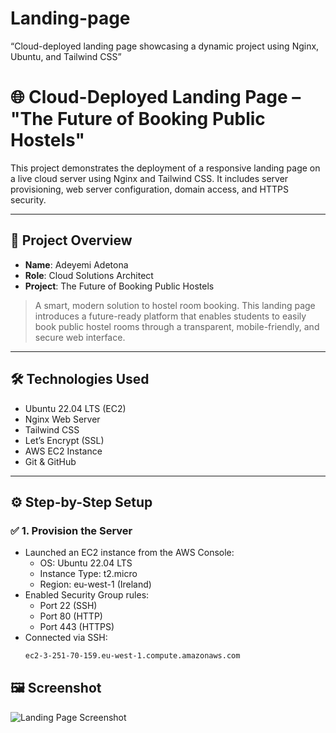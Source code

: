 # Landing-page
“Cloud-deployed landing page showcasing a dynamic project using Nginx, Ubuntu, and Tailwind CSS”
# 🌐 Cloud-Deployed Landing Page – "The Future of Booking Public Hostels"

This project demonstrates the deployment of a responsive landing page on a live cloud server using Nginx and Tailwind CSS. It includes server provisioning, web server configuration, domain access, and HTTPS security.

---

## 📌 Project Overview

- **Name**: Adeyemi Adetona  
- **Role**: Cloud Solutions Architect  
- **Project**: The Future of Booking Public Hostels

> A smart, modern solution to hostel room booking. This landing page introduces a future-ready platform that enables students to easily book public hostel rooms through a transparent, mobile-friendly, and secure web interface.

---

## 🛠 Technologies Used

- Ubuntu 22.04 LTS (EC2)
- Nginx Web Server
- Tailwind CSS
- Let’s Encrypt (SSL)
- AWS EC2 Instance
- Git & GitHub

---

## ⚙️ Step-by-Step Setup

### ✅ 1. Provision the Server

- Launched an EC2 instance from the AWS Console:
  - OS: Ubuntu 22.04 LTS
  - Instance Type: t2.micro
  - Region: eu-west-1 (Ireland)
- Enabled Security Group rules:
  - Port 22 (SSH)
  - Port 80 (HTTP)
  - Port 443 (HTTPS)
- Connected via SSH:
  ```bash
  ec2-3-251-70-159.eu-west-1.compute.amazonaws.com
## 🖼️ Screenshot

![Landing Page Screenshot](screenshot.png)
